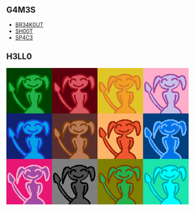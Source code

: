 ## G4M3S

- <a href="https://github.com/4v0v/br34k0ut"> BR34K0UT</a>
- <a href="https://github.com/4v0v/sh00t"> SH00T </a>
- <a href="https://github.com/4v0v/sp4c3"> SP4C3 </a>

## H3LL0
<img src="https://raw.githubusercontent.com/4v0v/4v0v/main/avatar_green.png" align="left" height="120" width="120" />
<img src="https://raw.githubusercontent.com/4v0v/4v0v/main/avatar_red.png" align="left" height="120" width="120" />
<img src="https://raw.githubusercontent.com/4v0v/4v0v/main/avatar_orange.png" align="left" height="120" width="120" />
<img src="https://raw.githubusercontent.com/4v0v/4v0v/main/avatar_pink.png" align="left" height="120" width="120" />
<img src="https://raw.githubusercontent.com/4v0v/4v0v/main/avatar_blue.png" align="left" height="120" width="120" />
<img src="https://raw.githubusercontent.com/4v0v/4v0v/main/avatar_brown.png" align="left" height="120" width="120" />
<img src="https://raw.githubusercontent.com/4v0v/4v0v/main/avatar_dorange.png" align="left" height="120" width="120" />
<img src="https://raw.githubusercontent.com/4v0v/4v0v/main/avatar_dblue.png" align="left" height="120" width="120" />
<img src="https://raw.githubusercontent.com/4v0v/4v0v/main/avatar_purple.png" align="left" height="120" width="120" />
<img src="https://raw.githubusercontent.com/4v0v/4v0v/main/avatar_grey.png" align="left" height="120" width="120" />
<img src="https://raw.githubusercontent.com/4v0v/4v0v/main/avatar_dgreen.png" align="left" height="120" width="120" />
<img src="https://raw.githubusercontent.com/4v0v/4v0v/main/avatar_aqua.png" align="left" height="120" width="120" />

